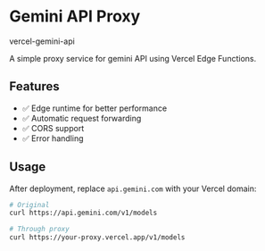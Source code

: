 
# Gemini API Proxy
vercel-gemini-api

A simple proxy service for gemini API using Vercel Edge Functions.

## Features

- ✅ Edge runtime for better performance
- ✅ Automatic request forwarding
- ✅ CORS support
- ✅ Error handling

## Usage

After deployment, replace `api.gemini.com` with your Vercel domain:

```bash
# Original
curl https://api.gemini.com/v1/models

# Through proxy
curl https://your-proxy.vercel.app/v1/models

